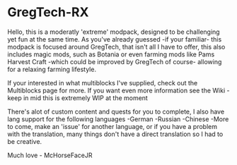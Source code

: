 # GregTech-RX

Hello, this is a moderatly 'extreme' modpack, designed to be challenging yet fun at the same time. 
As you've already guessed -if your familiar- this modpack is focused around GregTech, that isn't all I have to offer, this also includes magic mods, such as Botania or even farming mods like
Pams Harvest Craft -which could be improved by GregTech of course- allowing for a relaxing farming lifestyle.

  If your interested in what multiblocks I've supplied, check out the Multiblocks page for more.
  If you want even more information see the Wiki - keep in mid this is extremely WIP at the moment

There's alot of custom content and quests for you to complete, I also have lang support for the following languages
 -German
 -Russian
 -Chinese
 -More to come, make an 'issue' for another language, or if you have a problem with the translation, many things don't have a direct translation so I had to be creative.

Much love - McHorseFaceJR
